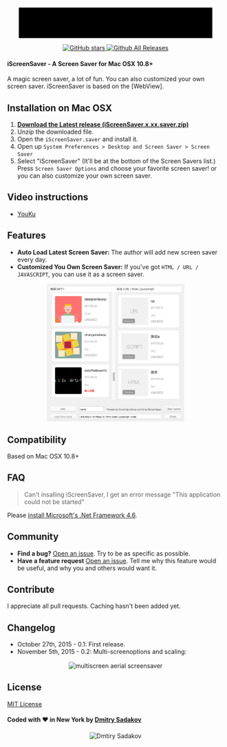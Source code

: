 <p align="center">
<a href="https://github.com/titman/iScreenSaver" target="_blank">
<img align="center" width="450" alt="A magic screen saver, a lot of fun. You can also customize your own screen saver." src="https://raw.githubusercontent.com/titman/Pictures-of-the-warehouse/master/iScreenSaver/Header.gif" />
</a>
</p>

<p align="center">
<a href="https://github.com/titman/iScreenSaver/stargazers" target="_blank">
<img alt="GitHub stars" src="https://img.shields.io/github/stars/titman/iScreenSaver.svg?style=social" />
</a>
<a href="https://github.com/titman/iScreenSaver/releases" target="_blank">
<img alt="Github All Releases" src="https://img.shields.io/github/downloads/titman/iScreenSaver/total.svg?style=social&maxAge=2592000" />
</a>
</p>

#### iScreenSaver - A Screen Saver for Mac OSX 10.8+

A magic screen saver, a lot of fun. You can also customized your own screen saver. iScreenSaver is based on the [WebView].


## Installation on Mac OSX

1. **[Download the Latest release (iScreenSaver.x.xx.saver.zip)](https://github.com/titman/iScreenSaver/releases/)**
2. Unzip the downloaded file.
3. Open the `iScreenSaver.saver` and install it.
4. Open up `System Preferences > Desktop and Screen Saver > Screen Saver`
5. Select "iScreenSaver" (It'll be at the bottom of the Screen Savers list.)
Press `Screen Saver Options` and choose your favorite screen saver! or you can also customize your own screen saver.

## Video instructions

* [YouKu](http://www.youku.com/)


## Features

* **Auto Load Latest Screen Saver:** The author will add new screen saver every day.
* **Customized You Own Screen Saver:** If you've got `HTML / URL / JAVASCRIPT`, you can use it as a screen saver.

<p align="center"><img width="320" align="center" alt="Screen saver settings" src="https://raw.githubusercontent.com/titman/Pictures-of-the-warehouse/master/iScreenSaver/Settings.png" /></p>

## Compatibility

Based on Mac OSX 10.8+


## FAQ

> Can't insalling iScreenSaver, I get an error message "This application could not be started"

Please [install Microsoft's .Net Framework 4.6](https://support.microsoft.com/en-us/kb/2715633).


## Community
- **Find a bug?** [Open an issue](https://github.com/cdima/Aerial/issues/new). Try to be as specific as possible.
- **Have a feature request** [Open an issue](https://github.com/cdima/Aerial/issues/new). Tell me why this feature would be useful, and why you and others would want it.

## Contribute
I appreciate all pull requests. Caching hasn't been added yet.

## Changelog

- October 27th, 2015 - 0.1: First release.
- November 5th, 2015 - 0.2: Multi-screenoptions and scaling:

<p align="center"><img align="center" alt="multiscreen aerial screensaver" src="imgs/multiscreen.gif" /></p>

## License
[MIT License](https://raw.githubusercontent.com/JohnCoates/Aerial/master/LICENSE)


#### Coded with :heart: in New York by [Dmitry Sadakov](http://sadakov.com/)

<p align="center"><img align="center" alt="Dmtiry Sadakov" src="imgs/dmitrysadakov.jpg" /></p>
